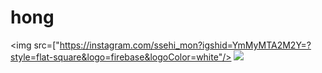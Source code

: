 # hong
<img src=["https://instagram.com/ssehi_mon?igshid=YmMyMTA2M2Y=?style=flat-square&logo=firebase&logoColor=white"/>
<a href="https://velog.io/@seondal"><img src="https://img.shields.io/badge/Velog-3DDC84?style=flat-square&logo=Blogger&logoColor=white"/></a>

